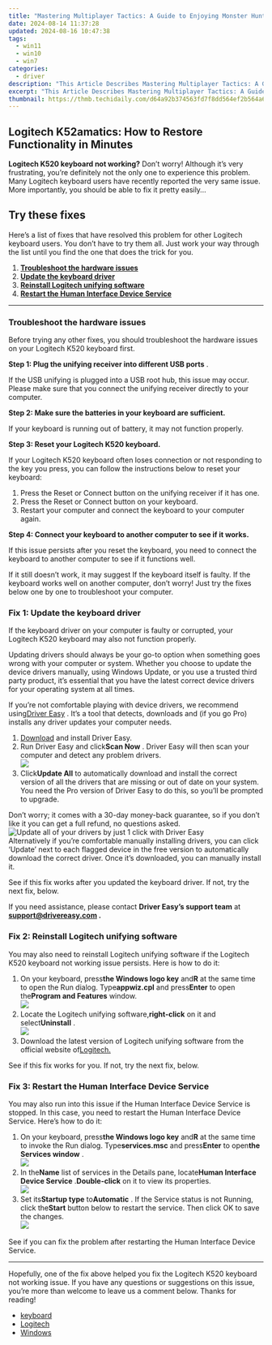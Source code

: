 ```yaml
---
title: "Mastering Multiplayer Tactics: A Guide to Enjoying Monster Hunter World with Friends"
date: 2024-08-14 11:37:28
updated: 2024-08-16 10:47:38
tags:
  - win11
  - win10
  - win7
categories:
  - driver
description: "This Article Describes Mastering Multiplayer Tactics: A Guide to Enjoying Monster Hunter World with Friends"
excerpt: "This Article Describes Mastering Multiplayer Tactics: A Guide to Enjoying Monster Hunter World with Friends"
thumbnail: https://thmb.techidaily.com/d64a92b374563fd7f8dd564ef2b564a68a3b72b9d9892ee74121db7b4e7f60bc.jpg
---
```


## Logitech K52amatics: How to Restore Functionality in Minutes

**Logitech K520 keyboard not working?** Don’t worry! Although it’s very frustrating, you’re definitely not the only one to experience this problem. Many Logitech keyboard users have recently reported the very same issue. More importantly, you should be able to fix it pretty easily…

## Try these fixes

 Here’s a list of fixes that have resolved this problem for other Logitech keyboard users. You don’t have to try them all. Just work your way through the list until you find the one that does the trick for you.

1. **[Troubleshoot the hardware issues](https://tools.techidaily.com/drivereasy/download/)**
2. **[Update the keyboard driver](https://tools.techidaily.com/drivereasy/download/)**
3. **[Reinstall Logitech unifying software](https://tools.techidaily.com/drivereasy/download/)**
4. **[Restart the Human Interface Device Service](https://tools.techidaily.com/drivereasy/download/)**

---

### Troubleshoot the hardware issues

 Before trying any other fixes, you should troubleshoot the hardware issues on your Logitech K520 keyboard first.

**Step 1: Plug the unifying receiver into different USB ports** .

 If the USB unifying is plugged into a USB root hub, this issue may occur. Please make sure that you connect the unifying receiver directly to your computer.

 **Step 2: Make sure the batteries in your keyboard are sufficient.**

 If your keyboard is running out of battery, it may not function properly.

**Step 3: Reset your Logitech K520 keyboard.**

 If your Logitech K520 keyboard often loses connection or not responding to the key you press, you can follow the instructions below to reset your keyboard:

1. Press the Reset or Connect button on the unifying receiver if it has one.
2. Press the Reset or Connect button on your keyboard.
3. Restart your computer and connect the keyboard to your computer again.

 **Step 4: Connect your keyboard to another computer to see if it works.**

 If this issue persists after you reset the keyboard, you need to connect the keyboard to another computer to see if it functions well.

 If it still doesn’t work, it may suggest If the keyboard itself is faulty. If the keyboard works well on another computer, don’t worry! Just try the fixes below one by one to troubleshoot your computer.

### Fix 1: Update the keyboard driver

 If the keyboard driver on your computer is faulty or corrupted, your Logitech K520 keyboard may also not function properly.

 Updating drivers should always be your go-to option when something goes wrong with your computer or system. Whether you choose to update the device drivers manually, using Windows Update, or you use a trusted third party product, it’s essential that you have the latest correct device drivers for your operating system at all times.

 If you’re not comfortable playing with device drivers, we recommend using[Driver Easy](https://tools.techidaily.com/drivereasy/download/) . It’s a tool that detects, downloads and (if you go Pro) installs any driver updates your computer needs.

1. [Download](https://tools.techidaily.com/drivereasy/download/) and install Driver Easy.
2. Run Driver Easy and click**Scan Now** . Driver Easy will then scan your computer and detect any problem drivers.  
![](https://images.drivereasy.com/wp-content/uploads/2019/09/DE-scan-screen.png)
3. Click**Update All** to automatically download and install the correct version of all the drivers that are missing or out of date on your system. You need the Pro version of Driver Easy to do this, so you’ll be prompted to upgrade.  

 Don’t worry; it comes with a 30-day money-back guarantee, so if you don’t like it you can get a full refund, no questions asked.  
![Update all of your drivers by just 1 click with Driver Easy](https://images.drivereasy.com/wp-content/uploads/2019/09/DE-Update-all-drivers.png)  
 Alternatively if you’re comfortable manually installing drivers, you can click ‘Update’ next to each flagged device in the free version to automatically download the correct driver. Once it’s downloaded, you can manually install it.

 See if this fix works after you updated the keyboard driver. If not, try the next fix, below.

 If you need assistance, please contact **Driver Easy’s support team** at **[support@drivereasy.com](https://tools.techidaily.com/drivereasy/download/) .**

### Fix 2: Reinstall Logitech unifying software

 You may also need to reinstall Logitech unifying software if the Logitech K520 keyboard not working issue persists. Here is how to do it:

1. On your keyboard, press**the Windows logo key** and**R** at the same time to open the Run dialog. Type**appwiz.cpl** and press**Enter** to open the**Program and Features** window.  
![](https://images.drivereasy.com/wp-content/uploads/2019/09/appwiz-cpl.png)
2. Locate the Logitech unifying software,**right-click** on it and select**Uninstall** .  
![](https://images.drivereasy.com/wp-content/uploads/2019/09/uninstall-logitech-unifying-software.png)
3. Download the latest version of Logitech unifying software from the official website of[Logitech.](https://support.logi.com/hc/en-us/articles/360025297913)

See if this fix works for you. If not, try the next fix, below.

### Fix 3: Restart the Human Interface Device Service

 You may also run into this issue if the Human Interface Device Service is stopped. In this case, you need to restart the Human Interface Device Service. Here’s how to do it:

1. On your keyboard, press**the Windows logo key** and**R** at the same time to invoke the Run dialog. Type**services.msc** and press**Enter** to open**the Services window** .  
![](https://images.drivereasy.com/wp-content/uploads/2019/09/services-msc.png)
2. In the**Name** list of services in the Details pane, locate**Human Interface Device Service** .**Double-click** on it to view its properties.  
![](https://images.drivereasy.com/wp-content/uploads/2019/09/Human-Interface-Device-Service.png)
3. Set its**Startup type** to**Automatic** . If the Service status is not Running, click the**Start** button below to restart the service. Then click OK to save the changes.  
![](https://images.drivereasy.com/wp-content/uploads/2019/09/2019-09-05_12-24-11.png)

 See if you can fix the problem after restarting the Human Interface Device Service.

---

 Hopefully, one of the fix above helped you fix the Logitech K520 keyboard not working issue. If you have any questions or suggestions on this issue, you’re more than welcome to leave us a comment below. Thanks for reading!

* [keyboard](https://tools.techidaily.com/drivereasy/download/)
* [Logitech](https://tools.techidaily.com/drivereasy/download/)
* [Windows](https://tools.techidaily.com/drivereasy/download/)

<ins class="adsbygoogle"
     style="display:block"
     data-ad-format="autorelaxed"
     data-ad-client="ca-pub-7571918770474297"
     data-ad-slot="1223367746"></ins>



<ins class="adsbygoogle"
     style="display:block"
     data-ad-client="ca-pub-7571918770474297"
     data-ad-slot="8358498916"
     data-ad-format="auto"
     data-full-width-responsive="true"></ins>
